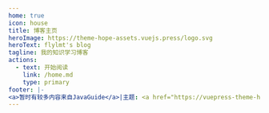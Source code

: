 ```yaml
---
home: true
icon: house
title: 博客主页
heroImage: https://theme-hope-assets.vuejs.press/logo.svg
heroText: flylmt's blog
tagline: 我的知识学习博客
actions:
  - text: 开始阅读
    link: /home.md
    type: primary
footer: |-
<a>暂时有较多内容来自JavaGuide</a>|主题: <a href="https://vuepress-theme-hope.github.io/v2/" target="_blank">VuePress Theme Hope</a>
---
```

